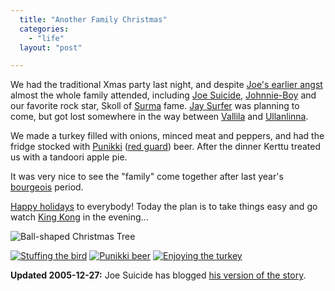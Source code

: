 ```yaml
---
  title: "Another Family Christmas"
  categories: 
    - "life"
  layout: "post"

---
```

We had the traditional Xmas party last night, and despite [Joe's earlier angst][1] almost the whole family attended, including [Joe Suicide][2], [Johnnie-Boy][12] and our favorite rock star, Skoll of [Surma][3] fame. [Jay Surfer][4] was planning to come, but got lost somewhere in the way between [Vallila][5] and [Ullanlinna][6].

We made a turkey filled with onions, minced meat and peppers, and had the fridge stocked with [Punikki][7] ([red guard][8]) beer. After the dinner Kerttu treated us with a tandoori apple pie.

It was very nice to see the "family" come together after last year's [bourgeois][9] period.

[Happy holidays][11] to everybody! Today the plan is to take things easy and go watch [King Kong][10] in the evening...

![Ball-shaped Christmas Tree](https://s3.eu-central-1.amazonaws.com/bergie-iki-fi/Kerttu_Reetta_Christmas_2005.jpg)

<a href="http://bergie.iki.fi/moblog/2005-12-25-1135520104"><img src="https://s3.eu-central-1.amazonaws.com/bergie-iki-fi/thumbnail_2005-12-25-1135520104" alt="Stuffing the bird" title="Stuffing the bird" /></a> <a href="http://bergie.iki.fi/moblog/2005-12-25-1135524002"><img src="https://s3.eu-central-1.amazonaws.com/bergie-iki-fi/thumbnail_2005-12-25-1135524002" alt="Punikki beer" title="Punikki beer" /></a> <a href="http://bergie.iki.fi/moblog/2005-12-25-1135536902"><img src="https://s3.eu-central-1.amazonaws.com/bergie-iki-fi/thumbnail_2005-12-25-1135536902" alt="Enjoying the turkey" title="Enjoying the turkey" /></a>

__Updated 2005-12-27:__ Joe Suicide has blogged [his version of the story][13].

[1]: http://www.suicidesurfers.org/diaries/joe/december-angst.html
[2]: http://www.suicidesurfers.org/about/profiles/joe.html
[3]: http://www.surma.fi/
[4]: http://www.suicidesurfers.org/about/profiles/jay.html
[5]: http://fi.wikipedia.org/wiki/Vallila
[6]: http://www.korttelit.fi/kaupunginosa.php/id/1
[7]: http://www.pup.fi/fi/tuotteet/punikki.html
[8]: http://en.wikipedia.org/wiki/Red_Guards_%28Finland%29
[9]: http://bergie.iki.fi/midcom-permalink-7f960458917384a21ffcced883b3aa8d
[10]: http://en.wikipedia.org/wiki/King_Kong_%282005_film%29
[11]: http://www.finlandforthought.net/2005/12/25/finnish-christmas-vs-american-christmas/
[12]: http://www.routamc.org/gallery/east-and-back/IMG_3988
[13]: http://www.suicidesurfers.org/diaries/joe/all-workers-unite.html
